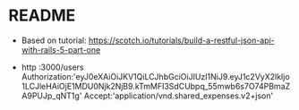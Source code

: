 # README

* Based on tutorial: https://scotch.io/tutorials/build-a-restful-json-api-with-rails-5-part-one

* http :3000/users Authorization:'eyJ0eXAiOiJKV1QiLCJhbGciOiJIUzI1NiJ9.eyJ1c2VyX2lkIjo1LCJleHAiOjE1MDU0Njk2NjB9.kTmMFI3SdCUbpq_55mwb6s7O74PBmaZA9PUJp_qNT1g' Accept:'application/vnd.shared_expenses.v2+json'
